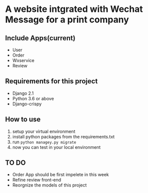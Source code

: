 # A website intgrated with Wechat Message for a print company

## Include Apps(current)

- User
- Order
- Wxservice
- Review

## Requirements for this project

- Django 2.1
- Python 3.6 or above
- Django-crispy

## How to use

1. setup your virtual environment
2. install python packages from the requirements.txt
3. run `python managey.py migrate`
4. now you can test in your local environment

## TO DO

- Order App should be first impelete in this week
- Refine review front-end
- Reorgnize the models of this project